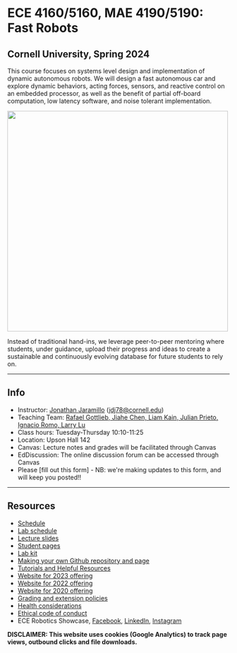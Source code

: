 # ECE 4160/5160, MAE 4190/5190: Fast Robots

## Cornell University, Spring 2024

This course focuses on systems level design and implementation of dynamic autonomous robots. We will design a fast autonomous car and explore dynamic behaviors, acting forces, sensors, and reactive control on an embedded processor, as well as the benefit of partial off-board computation, low latency software, and noise tolerant implementation.
  
  <img src="Figs/Main_page.png" width="500">
  
Instead of traditional hand-ins, we leverage peer-to-peer mentoring where students, under guidance, upload their progress and ideas to create a sustainable and continuously evolving database for future students to rely on.

---

## Info
* Instructor: [Jonathan Jaramillo](./TeachingTeam/readme.md) (jdj78@cornell.edu)
* Teaching Team: [Rafael Gottlieb, Jiahe Chen, Liam Kain, Julian Prieto, Ignacio Romo, Larry Lu](./TeachingTeam/readme.md)
* Class hours: Tuesday-Thursday 10:10-11:25
* Location: Upson Hall 142
* Canvas: Lecture notes and grades will be facilitated through Canvas
* EdDiscussion: The online discussion forum can be accessed through Canvas
* Please [fill out this form] - NB: we're making updates to this form, and will keep you posted!!

---

## Resources

* [Schedule](./Schedule.md)
* [Lab schedule](https://calendar.google.com/calendar/u/0?cid=czZjdnNmdTR0cm5vaGJzZ3I5ZGcwN21pOXNAZ3JvdXAuY2FsZW5kYXIuZ29vZ2xlLmNvbQ)
* [Lecture slides](./lectures/readme.md)
* [Student pages](./StudentPages.md)
* [Lab kit](./BOM.md)
* [Making your own Github repository and page](./tutorials/webpage_help.md)
* [Tutorials and Helpful Resources](./tutorials/Readme.md)
* [Website for 2023 offering](https://cei-lab.github.io/FastRobots-2023/)
* [Website for 2022 offering](https://cei-lab.github.io/ECE4960-2022/)
* [Website for 2020 offering](https://cei-lab.github.io/ECE4960-2020/)
* [Grading and extension policies](./Grading.md)
* [Health considerations](./Health.md)
* [Ethical code of conduct](./CoC.md)
* ECE Robotics Showcase, [Facebook](https://www.facebook.com/reel/768306938233613), [LinkedIn](
https://www.linkedin.com/posts/cornell-engineering_roboticseducation-engineeringstudents-activity-7062877386136002561-IDx1?utm_source=share&utm_medium=member_desktop), [Instagram](https://www.instagram.com/p/CsJ6RvRgRm0/)

**DISCLAIMER: This website uses cookies (Google Analytics) to track page views, outbound clicks and file downloads.**

